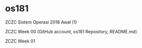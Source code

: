 # os181

ZCZC Sistem Operasi 2018 Awal (1)

ZCZC Week 00 (GitHub account, os181 Repository, README.md)

ZCZC Week 01
